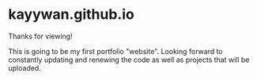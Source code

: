 # kayywan.github.io

Thanks for viewing!

This is going to be my first portfolio "website".  Looking forward to constantly updating and renewing the code as well as projects that will be uploaded.
